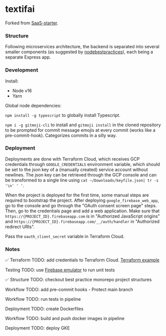 # textifai

Forked from [SaaS-starter](https://github.com/danielsteman/saas-starter).

### Structure

Following microservices architecture, the backend is separated into several smaller components (as suggested by [nodebestpractices](https://github.com/goldbergyoni/nodebestpractices/blob/master/sections/projectstructre/breakintcomponents.md)), each being a separate Express app.

### Development

Install:

- Node v16
- Yarn

Global node dependencies:

`npm install -g typescript` to globally install Typescript.

`npm i -g gitmoji-cli` to install and `gitmoji install` in the cloned repository to be prompted for commit message emojis at every commit (works like a pre-commit-hook). Categorizes commits in a silly way.

### Deployment

Deployments are done with Terraform Cloud, which receives GCP credentials through `GOOGLE_CREDENTIALS` environment variable, which should be set to the json key of a (manually created) service account without newlines. The json key can be retrieved through the GCP console and can be transformed to a single line using `cat ~/Downloads/keyfile.json| tr -s '\n' ' '`.

When the project is deployed for the first time, some manual steps are required to bootstrap the project. After deploying `google_firebase_web_app`, go to the console and go through the "OAuth consent screen page" steps. Then, go to the credentials page and add a web application. Make sure that `https://{PROJECT_ID}.firebaseapp.com` is in "Authorized JavaScript origins" and `https://{PROJECT_ID}.firebaseapp.com/__/auth/handler` in "Authorized redirect URIs".

Pass the `oauth_client_secret` variable in Terraform Cloud.

### Notes

✅ Terraform TODO: add credentials to Terraform Cloud.
[Terraform example](https://gist.github.com/Zebreus/906b8870e49586adfe8bd7bbff43f0a8)

Testing TODO: use [Firebase emulator](https://firebase.google.com/docs/rules/unit-tests) to run unit tests

✅ Structure TODO: checkout best practice monorepo project structures

Workflow TODO: add pre-commit hooks
    - Protect main branch

Workflow TODO: run tests in pipeline

Deployment TODO: create Dockerfiles

Workflow TODO: build and push docker images in pipeline

Deployment TODO: deploy GKE